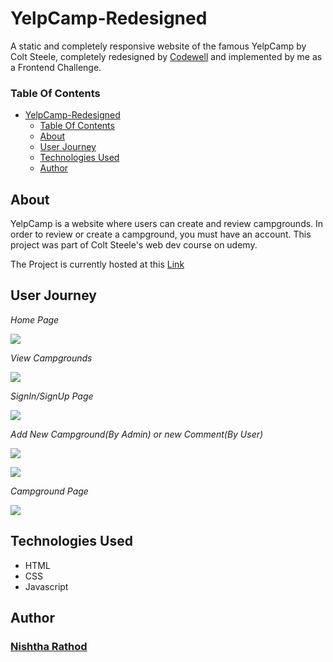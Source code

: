 # YelpCamp-Redesigned

A static and completely responsive website of the famous YelpCamp by Colt Steele, completely redesigned by [Codewell](https://www.codewell.cc/challenges/yelpcamp-by-colt-steele--6144c7c8a383e41090a3d84b) and implemented by me as a Frontend Challenge.

### Table Of Contents

- [YelpCamp-Redesigned](#yelp-camp-redesigned)
   - [Table Of Contents](#table-of-contents)
   - [About](#about)
   - [User Journey](#user-journey)
   - [Technologies Used](#technologies-used)
   - [Author](#author)
   
## About

YelpCamp is a website where users can create and review campgrounds. In order to review or create a campground, you must have an account. This project was part of Colt Steele's web dev course on udemy.

The Project is currently hosted at this [Link](https://nishtha131201.github.io/YelpCamp-Redesigned/) 

## User Journey

*Home Page*

![](ReadMeAssets/Homepage.jpeg)

*View Campgrounds*

![](ReadMeAssets/Searchpage.jpeg)

*SignIn/SignUp Page*

![](ReadMeAssets/SignIn.jpeg)

*Add New Campground(By Admin) or new Comment(By User)*

![](ReadMeAssets/addNewCamp.jpeg)

![](ReadMeAssets/review.jpeg)

*Campground Page*

![](ReadMeAssets/Campground.jpeg)

## Technologies Used

- HTML
- CSS
- Javascript

## Author
### [Nishtha Rathod](https://github.com/Nishtha131201)

